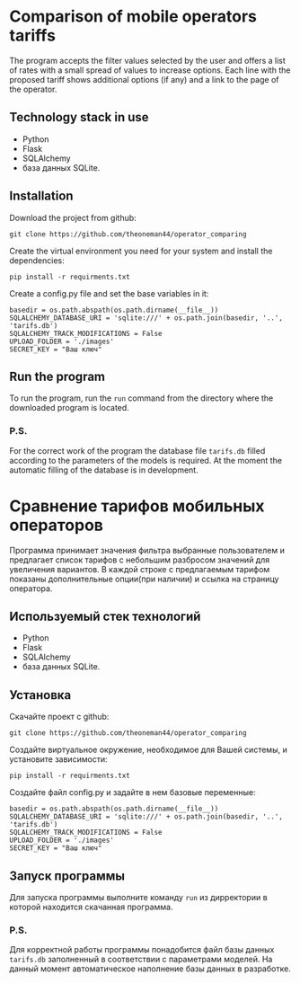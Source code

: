 # Comparison of mobile operators tariffs 

The program accepts the filter values selected by the user and
offers a list of rates with a small spread of values to increase 
options. 
Each line with the proposed tariff shows additional options (if any) and a link to the page of the operator.

## Technology stack in use

* Python
* Flask
* SQLAlchemy
* база данных SQLite.

## Installation

Download the project from github:

```
git clone https://github.com/theoneman44/operator_comparing
```

Create the virtual environment you need for your system and install the dependencies:

```
pip install -r requirments.txt
```

Create a config.py file and set the base variables in it:

```
basedir = os.path.abspath(os.path.dirname(__file__))
SQLALCHEMY_DATABASE_URI = 'sqlite:///' + os.path.join(basedir, '..', 'tarifs.db')
SQLALCHEMY_TRACK_MODIFICATIONS = False
UPLOAD_FOLDER = './images'
SECRET_KEY = "Ваш ключ"
```

## Run the program

To run the program, run the `run` command from the directory where the downloaded program is located.

### P.S.
For the correct work of the program the database file `tarifs.db` filled according to the parameters of the models is required. 
At the moment the automatic filling of the database is in development.

# Сравнение тарифов мобильных операторов

Программа принимает значения фильтра выбранные пользователем и
предлагает список тарифов с небольшим разбросом значений для увеличения 
вариантов. 
В каждой строке с предлагаемым тарифом показаны дополнительные опции(при наличии) и ссылка на страницу оператора.

## Используемый стек технологий

* Python
* Flask
* SQLAlchemy
* база данных SQLite.

## Установка

Скачайте проект с github:

```
git clone https://github.com/theoneman44/operator_comparing
```
Создайте виртуальное окружение, необходимое для Вашей системы, и установите зависимости:

```
pip install -r requirments.txt
```

Создайте файл config.py и задайте в нем базовые переменные:

```
basedir = os.path.abspath(os.path.dirname(__file__))
SQLALCHEMY_DATABASE_URI = 'sqlite:///' + os.path.join(basedir, '..', 'tarifs.db')
SQLALCHEMY_TRACK_MODIFICATIONS = False
UPLOAD_FOLDER = './images'
SECRET_KEY = "Ваш ключ"
```

## Запуск программы

Для запуска программы выполните команду `run` из дирректории в которой находится скачанная программа.

### P.S.
Для корректной работы программы понадобится файл базы данных `tarifs.db` заполненный в соответствии с параметрами моделей. 
На данный момент автоматическое наполнение базы данных в разработке.
